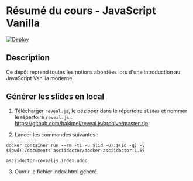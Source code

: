 # Résumé du cours - JavaScript Vanilla

[![Deploy](https://github.com/ibethus/js-but-s1/actions/workflows/deploy.yml/badge.svg)](https://github.com/ibethus/js-but-s1/actions/workflows/deploy.yml)


## Description
Ce dépôt reprend toutes les notions abordées lors d'une introduction au JavaScript Vanilla moderne. 

## Générer les slides en local

1. Télécharger `reveal.js`, le dézipper dans le répertoire `slides` et nommer le répertoire `reveal.js` : https://github.com/hakimel/reveal.js/archive/master.zip


2. Lancer les commandes suivantes :
```
docker container run --rm -ti -u $(id -u):$(id -g) -v $(pwd):/documents asciidoctor/docker-asciidoctor:1.65 

asciidoctor-revealjs index.adoc
```

3. Ouvrir le fichier index.html généré.
